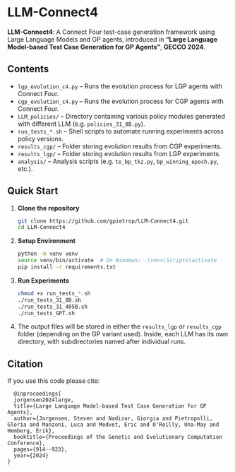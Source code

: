 # LLM-Connect4

**LLM-Connect4**: A Connect Four test-case generation framework using Large Language Models and GP agents, introduced in **“Large Language Model-based Test Case Generation for GP Agents”**, **GECCO 2024**.


## Contents

- `lgp_evolution_c4.py` – Runs the evolution process for LGP agents with Connect Four.
- `cgp_evolution_c4.py` – Runs the evolution process for CGP agents with Connect Four.
- `LLM_policies/` – Directory containing various policy modules generated with different LLM (e.g. `policies_31_8B.py`).
- `run_tests_*.sh` – Shell scripts to automate running experiments across policy versions.
- `results_cgp/` – Folder storing evolution results from CGP experiments.
- `results_lgp/` – Folder storing evolution results from LGP experiments.
- `analysis/` – Analysis scripts (e.g. `to_bp_tkz.py`, `bp_winning_epoch.py`, etc.).

##  Quick Start

1. **Clone the repository**
   ```bash
   git clone https://github.com/gpietrop/LLM-Connect4.git
   cd LLM-Connect4
   ```

2. **Setup Environment**

   ```bash
   python -m venv venv
   source venv/bin/activate  # On Windows: .\venv\Scripts\activate
   pip install -r requirements.txt
   ```

3. **Run Experiments**

   ```bash
   chmod +x run_tests_*.sh
   ./run_tests_31_8B.sh
   ./run_tests_31_405B.sh
   ./run_tests_GPT.sh
   ```

4. The output files will be stored in either the `results_lgp` or `results_cgp` folder (depending on the GP variant used). Inside, each LLM has its own directory, with subdirectories named after individual runs. 

## Citation 
If you use this code please cite: 
```
  @inproceedings{
  jorgensen2024large,
  title={Large Language Model-based Test Case Generation for GP Agents},
  author={Jorgensen, Steven and Nadizar, Giorgia and Pietropolli, Gloria and Manzoni, Luca and Medvet, Eric and O'Reilly, Una-May and Hemberg, Erik},
  booktitle={Proceedings of the Genetic and Evolutionary Computation Conference},
  pages={914--923},
  year={2024}
}
```